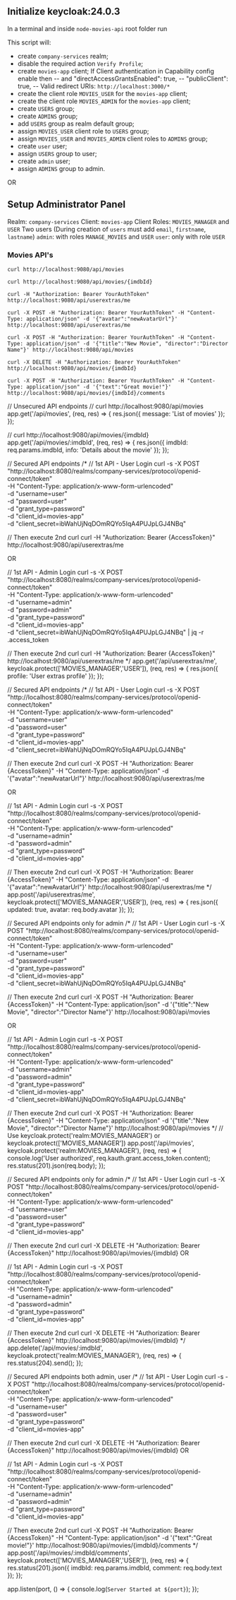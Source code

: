 ## Initialize keycloak:24.0.3

In a terminal and inside `node-movies-api` root folder run

This script will:
- create `company-services` realm;
- disable the required action `Verify Profile`;
- create `movies-app` client; If Client authentication in Capability config enable then
-- and "directAccessGrantsEnabled": true,
-- "publicClient": true,
-- Valid redirect URIs: `http://localhost:3000/*`
- create the client role `MOVIES_USER` for the `movies-app` client;
- create the client role `MOVIES_ADMIN` for the `movies-app` client;
- create `USERS` group;
- create `ADMINS` group;
- add `USERS` group as realm default group;
- assign `MOVIES_USER` client role to `USERS` group;
- assign `MOVIES_USER` and `MOVIES_ADMIN` client roles to `ADMINS` group;
- create `user` user;
- assign `USERS` group to user;
- create `admin` user;
- assign `ADMINS` group to admin.

OR 

## Setup Administrator Panel

Realm: `company-services`
Client: `movies-app`
Client Roles: `MOVIES_MANAGER` and `USER`
Two users (During creation of `users` must add `email`, `firstname`, `lastname`)
`admin`: with roles `MANAGE_MOVIES` and `USER`
`user`: only with role `USER`


### Movies API's
```
curl http://localhost:9080/api/movies

curl http://localhost:9080/api/movies/{imdbId}

curl -H "Authorization: Bearer YourAuthToken" http://localhost:9080/api/userextras/me

curl -X POST -H "Authorization: Bearer YourAuthToken" -H "Content-Type: application/json" -d '{"avatar":"newAvatarUrl"}' http://localhost:9080/api/userextras/me

curl -X POST -H "Authorization: Bearer YourAuthToken" -H "Content-Type: application/json" -d '{"title":"New Movie", "director":"Director Name"}' http://localhost:9080/api/movies

curl -X DELETE -H "Authorization: Bearer YourAuthToken" http://localhost:9080/api/movies/{imdbId}

curl -X POST -H "Authorization: Bearer YourAuthToken" -H "Content-Type: application/json" -d '{"text":"Great movie!"}' http://localhost:9080/api/movies/{imdbId}/comments
```



// Unsecured API endpoints
// curl http://localhost:9080/api/movies
app.get('/api/movies', (req, res) => {
  res.json({ message: 'List of movies' });
});

// curl http://localhost:9080/api/movies/{imdbId}
app.get('/api/movies/:imdbId', (req, res) => {
  res.json({ imdbId: req.params.imdbId, info: 'Details about the movie' });
});

// Secured API endpoints
/*
// 1st API - User Login
curl -s -X POST "http://localhost:8080/realms/company-services/protocol/openid-connect/token" \
  -H "Content-Type: application/x-www-form-urlencoded" \
  -d "username=user" \
  -d "password=user" \
  -d "grant_type=password" \
  -d "client_id=movies-app" \
  -d "client_secret=ibWahUjNqDOmRQYo5IqA4PUJpLGJ4NBq"

// Then execute 2nd curl
curl -H "Authorization: Bearer {AccessToken}" http://localhost:9080/api/userextras/me

OR

// 1st API - Admin Login
curl -s -X POST "http://localhost:8080/realms/company-services/protocol/openid-connect/token" \
  -H "Content-Type: application/x-www-form-urlencoded" \
  -d "username=admin" \
  -d "password=admin" \
  -d "grant_type=password" \
  -d "client_id=movies-app" \
  -d "client_secret=ibWahUjNqDOmRQYo5IqA4PUJpLGJ4NBq" | jq -r .access_token

// Then execute 2nd curl
curl -H "Authorization: Bearer {AccessToken}" http://localhost:9080/api/userextras/me
*/
app.get('/api/userextras/me', keycloak.protect(['MOVIES_MANAGER','USER']), (req, res) => {
  res.json({ profile: 'User extras profile' });
});

// Secured API endpoints
/*
// 1st API - User Login
curl -s -X POST "http://localhost:8080/realms/company-services/protocol/openid-connect/token" \
  -H "Content-Type: application/x-www-form-urlencoded" \
  -d "username=user" \
  -d "password=user" \
  -d "grant_type=password" \
  -d "client_id=movies-app" \
  -d "client_secret=ibWahUjNqDOmRQYo5IqA4PUJpLGJ4NBq"

// Then execute 2nd curl
curl -X POST -H "Authorization: Bearer {AccessToken}" -H "Content-Type: application/json" -d '{"avatar":"newAvatarUrl"}' http://localhost:9080/api/userextras/me

OR

// 1st API - Admin Login
curl -s -X POST "http://localhost:8080/realms/company-services/protocol/openid-connect/token" \
  -H "Content-Type: application/x-www-form-urlencoded" \
  -d "username=admin" \
  -d "password=admin" \
  -d "grant_type=password" \
  -d "client_id=movies-app"

// Then execute 2nd curl
curl -X POST -H "Authorization: Bearer {AccessToken}" -H "Content-Type: application/json" -d '{"avatar":"newAvatarUrl"}' http://localhost:9080/api/userextras/me
*/
app.post('/api/userextras/me', keycloak.protect(['MOVIES_MANAGER','USER']), (req, res) => {
  res.json({ updated: true, avatar: req.body.avatar });
});

// Secured API endpoints only for admin
/*
// 1st API - User Login
curl -s -X POST "http://localhost:8080/realms/company-services/protocol/openid-connect/token" \
  -H "Content-Type: application/x-www-form-urlencoded" \
  -d "username=user" \
  -d "password=user" \
  -d "grant_type=password" \
  -d "client_id=movies-app" \
  -d "client_secret=ibWahUjNqDOmRQYo5IqA4PUJpLGJ4NBq"

// Then execute 2nd curl
curl -X POST -H "Authorization: Bearer {AccessToken}" -H "Content-Type: application/json" -d '{"title":"New Movie", "director":"Director Name"}' http://localhost:9080/api/movies

OR

// 1st API - Admin Login
curl -s -X POST "http://localhost:8080/realms/company-services/protocol/openid-connect/token" \
  -H "Content-Type: application/x-www-form-urlencoded" \
  -d "username=admin" \
  -d "password=admin" \
  -d "grant_type=password" \
  -d "client_id=movies-app" \
  -d "client_secret=ibWahUjNqDOmRQYo5IqA4PUJpLGJ4NBq"

// Then execute 2nd curl
curl -X POST -H "Authorization: Bearer {AccessToken}" -H "Content-Type: application/json" -d '{"title":"New Movie", "director":"Director Name"}' http://localhost:9080/api/movies
*/
// Use keycloak.protect('realm:MOVIES_MANAGER') or keycloak.protect(['MOVIES_MANAGER'])
app.post('/api/movies', keycloak.protect('realm:MOVIES_MANAGER'), (req, res) => {
  console.log('User authorized', req.kauth.grant.access_token.content);
  res.status(201).json(req.body);
});

// Secured API endpoints only for admin
/*
// 1st API - User Login
curl -s -X POST "http://localhost:8080/realms/company-services/protocol/openid-connect/token" \
  -H "Content-Type: application/x-www-form-urlencoded" \
  -d "username=user" \
  -d "password=user" \
  -d "grant_type=password" \
  -d "client_id=movies-app"

// Then execute 2nd curl
curl -X DELETE -H "Authorization: Bearer {AccessToken}" http://localhost:9080/api/movies/{imdbId}
OR

// 1st API - Admin Login
curl -s -X POST "http://localhost:8080/realms/company-services/protocol/openid-connect/token" \
  -H "Content-Type: application/x-www-form-urlencoded" \
  -d "username=admin" \
  -d "password=admin" \
  -d "grant_type=password" \
  -d "client_id=movies-app"

// Then execute 2nd curl
curl -X DELETE -H "Authorization: Bearer {AccessToken}" http://localhost:9080/api/movies/{imdbId}
*/
app.delete('/api/movies/:imdbId', keycloak.protect('realm:MOVIES_MANAGER'), (req, res) => {
  res.status(204).send();
});

// Secured API endpoints both admin, user
/*
// 1st API - User Login
curl -s -X POST "http://localhost:8080/realms/company-services/protocol/openid-connect/token" \
  -H "Content-Type: application/x-www-form-urlencoded" \
  -d "username=user" \
  -d "password=user" \
  -d "grant_type=password" \
  -d "client_id=movies-app"

// Then execute 2nd curl
curl -X DELETE -H "Authorization: Bearer {AccessToken}" http://localhost:9080/api/movies/{imdbId}
OR

// 1st API - Admin Login
curl -s -X POST "http://localhost:8080/realms/company-services/protocol/openid-connect/token" \
  -H "Content-Type: application/x-www-form-urlencoded" \
  -d "username=admin" \
  -d "password=admin" \
  -d "grant_type=password" \
  -d "client_id=movies-app"

// Then execute 2nd curl
curl -X POST -H "Authorization: Bearer {AccessToken}" -H "Content-Type: application/json" -d '{"text":"Great movie!"}' http://localhost:9080/api/movies/{imdbId}/comments
*/
app.post('/api/movies/:imdbId/comments', keycloak.protect(['MOVIES_MANAGER','USER']), (req, res) => {
  res.status(201).json({ imdbId: req.params.imdbId, comment: req.body.text });
});

app.listen(port, () => {
  console.log(`Server Started at ${port}`);
});
 